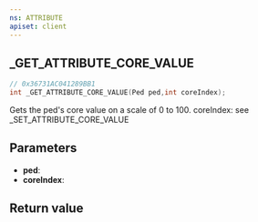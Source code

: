 ```yaml
---
ns: ATTRIBUTE
apiset: client
---
```

## _GET_ATTRIBUTE_CORE_VALUE

```c
// 0x36731AC041289BB1
int _GET_ATTRIBUTE_CORE_VALUE(Ped ped,int coreIndex);
```

Gets the ped's core value on a scale of 0 to 100.
coreIndex: see _SET_ATTRIBUTE_CORE_VALUE

## Parameters
* **ped**:
* **coreIndex**:

## Return value